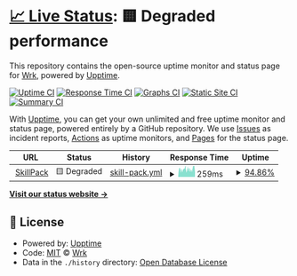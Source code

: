 # [📈 Live Status](https://community.wrk.com): <!--live status--> **🟨 Degraded performance**

This repository contains the open-source uptime monitor and status page for [Wrk](www.wrk.com), powered by [Upptime](https://github.com/upptime/upptime).

[![Uptime CI](https://github.com/wrktech/status-page/workflows/Uptime%20CI/badge.svg)](https://github.com/wrktech/status-page/actions?query=workflow%3A%22Uptime+CI%22)
[![Response Time CI](https://github.com/wrktech/status-page/workflows/Response%20Time%20CI/badge.svg)](https://github.com/wrktech/status-page/actions?query=workflow%3A%22Response+Time+CI%22)
[![Graphs CI](https://github.com/wrktech/status-page/workflows/Graphs%20CI/badge.svg)](https://github.com/wrktech/status-page/actions?query=workflow%3A%22Graphs+CI%22)
[![Static Site CI](https://github.com/wrktech/status-page/workflows/Static%20Site%20CI/badge.svg)](https://github.com/wrktech/status-page/actions?query=workflow%3A%22Static+Site+CI%22)
[![Summary CI](https://github.com/wrktech/status-page/workflows/Summary%20CI/badge.svg)](https://github.com/wrktech/status-page/actions?query=workflow%3A%22Summary+CI%22)

With [Upptime](https://upptime.js.org), you can get your own unlimited and free uptime monitor and status page, powered entirely by a GitHub repository. We use [Issues](https://github.com/wrktech/status-page/issues) as incident reports, [Actions](https://github.com/wrktech/status-page/actions) as uptime monitors, and [Pages](https://community.wrk.com) for the status page.

<!--start: status pages-->
<!-- This summary is generated by Upptime (https://github.com/upptime/upptime) -->
<!-- Do not edit this manually, your changes will be overwritten -->
<!-- prettier-ignore -->
| URL | Status | History | Response Time | Uptime |
| --- | ------ | ------- | ------------- | ------ |
| <img alt="" src="https://icons.duckduckgo.com/ip3/portal.skillpack.io.ico" height="13"> [SkillPack](https://portal.skillpack.io/health) | 🟨 Degraded | [skill-pack.yml](https://github.com/wrktech/status-page-skillpack/commits/HEAD/history/skill-pack.yml) | <details><summary><img alt="Response time graph" src="./graphs/skill-pack/response-time-week.png" height="20"> 259ms</summary><br><a href="https://status.skillpack.io/history/skill-pack"><img alt="Response time 334" src="https://img.shields.io/endpoint?url=https%3A%2F%2Fraw.githubusercontent.com%2Fwrktech%2Fstatus-page-skillpack%2FHEAD%2Fapi%2Fskill-pack%2Fresponse-time.json"></a><br><a href="https://status.skillpack.io/history/skill-pack"><img alt="24-hour response time 265" src="https://img.shields.io/endpoint?url=https%3A%2F%2Fraw.githubusercontent.com%2Fwrktech%2Fstatus-page-skillpack%2FHEAD%2Fapi%2Fskill-pack%2Fresponse-time-day.json"></a><br><a href="https://status.skillpack.io/history/skill-pack"><img alt="7-day response time 259" src="https://img.shields.io/endpoint?url=https%3A%2F%2Fraw.githubusercontent.com%2Fwrktech%2Fstatus-page-skillpack%2FHEAD%2Fapi%2Fskill-pack%2Fresponse-time-week.json"></a><br><a href="https://status.skillpack.io/history/skill-pack"><img alt="30-day response time 246" src="https://img.shields.io/endpoint?url=https%3A%2F%2Fraw.githubusercontent.com%2Fwrktech%2Fstatus-page-skillpack%2FHEAD%2Fapi%2Fskill-pack%2Fresponse-time-month.json"></a><br><a href="https://status.skillpack.io/history/skill-pack"><img alt="1-year response time 303" src="https://img.shields.io/endpoint?url=https%3A%2F%2Fraw.githubusercontent.com%2Fwrktech%2Fstatus-page-skillpack%2FHEAD%2Fapi%2Fskill-pack%2Fresponse-time-year.json"></a></details> | <details><summary><a href="https://status.skillpack.io/history/skill-pack">94.86%</a></summary><a href="https://status.skillpack.io/history/skill-pack"><img alt="All-time uptime 99.48%" src="https://img.shields.io/endpoint?url=https%3A%2F%2Fraw.githubusercontent.com%2Fwrktech%2Fstatus-page-skillpack%2FHEAD%2Fapi%2Fskill-pack%2Fuptime.json"></a><br><a href="https://status.skillpack.io/history/skill-pack"><img alt="24-hour uptime 97.54%" src="https://img.shields.io/endpoint?url=https%3A%2F%2Fraw.githubusercontent.com%2Fwrktech%2Fstatus-page-skillpack%2FHEAD%2Fapi%2Fskill-pack%2Fuptime-day.json"></a><br><a href="https://status.skillpack.io/history/skill-pack"><img alt="7-day uptime 94.86%" src="https://img.shields.io/endpoint?url=https%3A%2F%2Fraw.githubusercontent.com%2Fwrktech%2Fstatus-page-skillpack%2FHEAD%2Fapi%2Fskill-pack%2Fuptime-week.json"></a><br><a href="https://status.skillpack.io/history/skill-pack"><img alt="30-day uptime 96.70%" src="https://img.shields.io/endpoint?url=https%3A%2F%2Fraw.githubusercontent.com%2Fwrktech%2Fstatus-page-skillpack%2FHEAD%2Fapi%2Fskill-pack%2Fuptime-month.json"></a><br><a href="https://status.skillpack.io/history/skill-pack"><img alt="1-year uptime 99.43%" src="https://img.shields.io/endpoint?url=https%3A%2F%2Fraw.githubusercontent.com%2Fwrktech%2Fstatus-page-skillpack%2FHEAD%2Fapi%2Fskill-pack%2Fuptime-year.json"></a></details>

<!--end: status pages-->

[**Visit our status website →**](https://community.wrk.com)

## 📄 License

- Powered by: [Upptime](https://github.com/upptime/upptime)
- Code: [MIT](./LICENSE) © [Wrk](www.wrk.com)
- Data in the `./history` directory: [Open Database License](https://opendatacommons.org/licenses/odbl/1-0/)
